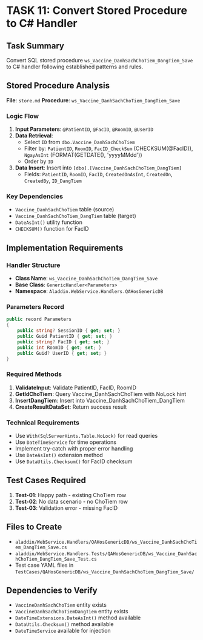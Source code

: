 # TASK 11: Convert Stored Procedure to C# Handler

## Task Summary
Convert SQL stored procedure `ws_Vaccine_DanhSachChoTiem_DangTiem_Save` to C# handler following established patterns and rules.

## Stored Procedure Analysis
**File**: `store.md`
**Procedure**: `ws_Vaccine_DanhSachChoTiem_DangTiem_Save`

### Logic Flow
1. **Input Parameters**: `@PatientID`, `@FacID`, `@RoomID`, `@UserID`
2. **Data Retrieval**: 
   - Select `ID` from `dbo.Vaccine_DanhSachChoTiem`
   - Filter by: `PatientID`, `RoomID`, `FacID_CheckSum` (CHECKSUM(@FacID)), `NgayAsInt` (FORMAT(GETDATE(), 'yyyyMMdd'))
   - Order by `ID`
3. **Data Insert**: Insert into `[dbo].[Vaccine_DanhSachChoTiem_DangTiem]`
   - Fields: `PatientID`, `RoomID`, `FacID`, `CreatedOnAsInt`, `CreatedOn`, `CreatedBy`, `ID_DangTiem`

### Key Dependencies
- `Vaccine_DanhSachChoTiem` table (source)
- `Vaccine_DanhSachChoTiem_DangTiem` table (target)
- `DateAsInt()` utility function
- `CHECKSUM()` function for FacID

## Implementation Requirements

### Handler Structure
- **Class Name**: `ws_Vaccine_DanhSachChoTiem_DangTiem_Save`
- **Base Class**: `GenericHandler<Parameters>`
- **Namespace**: `Aladdin.WebService.Handlers.QAHosGenericDB`

### Parameters Record
```csharp
public record Parameters
{
    public string? SessionID { get; set; }
    public Guid PatientID { get; set; }
    public string? FacID { get; set; }
    public int RoomID { get; set; }
    public Guid? UserID { get; set; }
}
```

### Required Methods
1. **ValidateInput**: Validate PatientID, FacID, RoomID
2. **GetIdChoTiem**: Query Vaccine_DanhSachChoTiem with NoLock hint
3. **InsertDangTiem**: Insert into Vaccine_DanhSachChoTiem_DangTiem
4. **CreateResultDataSet**: Return success result

### Technical Requirements
- Use `With(SqlServerHints.Table.NoLock)` for read queries
- Use `DateTimeService` for time operations
- Implement try-catch with proper error handling
- Use `DateAsInt()` extension method
- Use `DataUtils.Checksum()` for FacID checksum

## Test Cases Required
1. **Test-01**: Happy path - existing ChoTiem row
2. **Test-02**: No data scenario - no ChoTiem row
3. **Test-03**: Validation error - missing FacID

## Files to Create
- `aladdin/WebService.Handlers/QAHosGenericDB/ws_Vaccine_DanhSachChoTiem_DangTiem_Save.cs`
- `aladdin/WebService.Handlers.Tests/QAHosGenericDB/ws_Vaccine_DanhSachChoTiem_DangTiem_Save_Test.cs`
- Test case YAML files in `TestCases/QAHosGenericDB/ws_Vaccine_DanhSachChoTiem_DangTiem_Save/`

## Dependencies to Verify
- `VaccineDanhSachChoTiem` entity exists
- `VaccineDanhSachChoTiemDangTiem` entity exists
- `DateTimeExtensions.DateAsInt()` method available
- `DataUtils.Checksum()` method available
- `DateTimeService` available for injection

